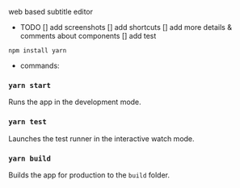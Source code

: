 web based subtitle editor

<!-- add screen shot -->

- TODO
[] add screenshots
[] add shortcuts
[] add more details & comments about components
[] add test


`npm install yarn`

- commands:
### `yarn start`
Runs the app in the development mode.

### `yarn test`
Launches the test runner in the interactive watch mode.

### `yarn build`
Builds the app for production to the `build` folder.
